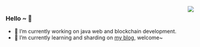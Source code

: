 <img align="right" src="https://github-readme-stats.vercel.app/api?username=onee-io&show_icons=true&icon_color=CE1D2D&text_color=718096&bg_color=00000000&hide_title=true&hide_border=true" />


### Hello ~ 👋

- 🔭 I’m currently working on java web and blockchain development.
- 🌱 I’m currently learning and sharding on [my blog](https://www.onee.top/), welcome~

<!--
**onee-io/onee-io** is a ✨ _special_ ✨ repository because its `README.md` (this file) appears on your GitHub profile.

Here are some ideas to get you started:

- 🔭 I’m currently working on ...
- 🌱 I’m currently learning ...
- 👯 I’m looking to collaborate on ...
- 🤔 I’m looking for help with ...
- 💬 Ask me about ...
- 📫 How to reach me: ...
- 😄 Pronouns: ...
- ⚡ Fun fact: ...
-->

